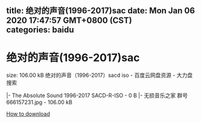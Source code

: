 
title: 绝对的声音(1996-2017)sac
date: Mon Jan 06 2020 17:47:57 GMT+0800 (CST)    
categories: baidu
---

# 绝对的声音(1996-2017)sac
size: 106.00 kB
 绝对的声音（1996-2017）sacd iso - 百度云网盘资源 - 大力盘搜索
 
|- The Absolute Sound 1996-2017 SACD-R-ISO - 0 B
|- 无损音乐之家 群号666157231.jpg - 106.00 kB

[How to download](https://bpcam.bemobtrk.com/go/2ceec3aa-1ca2-46d6-b9ff-aaa5c184517c?jno=3342)